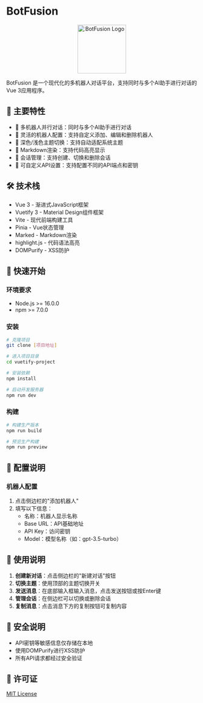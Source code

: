 # BotFusion

<div align="center">
    <img src="https://pub-1fdea691c7ef4a9c895b88aeae4d1b68.r2.dev/chatbotfavicon.ico" alt="BotFusion Logo" width="128" height="128" />
</div>

BotFusion 是一个现代化的多机器人对话平台，支持同时与多个AI助手进行对话的Vue 3应用程序。

## 🌟 主要特性

- 💬 多机器人并行对话：同时与多个AI助手进行对话
- 🤖 灵活的机器人配置：支持自定义添加、编辑和删除机器人
- 🎨 深色/浅色主题切换：支持自动适配系统主题
- 📝 Markdown渲染：支持代码高亮显示
- 💾 会话管理：支持创建、切换和删除会话
- 🔧 可自定义API设置：支持配置不同的API端点和密钥

## 🛠️ 技术栈

- Vue 3 - 渐进式JavaScript框架
- Vuetify 3 - Material Design组件框架
- Vite - 现代前端构建工具
- Pinia - Vue状态管理
- Marked - Markdown渲染
- highlight.js - 代码语法高亮
- DOMPurify - XSS防护

## 🚀 快速开始

### 环境要求

- Node.js >= 16.0.0
- npm >= 7.0.0

### 安装

```bash
# 克隆项目
git clone [项目地址]

# 进入项目目录
cd vuetify-project

# 安装依赖
npm install

# 启动开发服务器
npm run dev
```

### 构建

```bash
# 构建生产版本
npm run build

# 预览生产构建
npm run preview
```

## 🔧 配置说明

### 机器人配置

1. 点击侧边栏的"添加机器人"
2. 填写以下信息：
    - 名称：机器人显示名称
    - Base URL：API基础地址
    - API Key：访问密钥
    - Model：模型名称（如：gpt-3.5-turbo）

## 📝 使用说明

1. **创建新对话**：点击侧边栏的"新建对话"按钮
2. **切换主题**：使用顶部的主题切换开关
3. **发送消息**：在底部输入框输入消息，点击发送按钮或按Enter键
4. **管理会话**：在侧边栏可以切换或删除会话
5. **复制消息**：点击消息下方的复制按钮可复制内容

## 🔐 安全说明

- API密钥等敏感信息仅存储在本地
- 使用DOMPurify进行XSS防护
- 所有API请求都经过安全验证

## 📄 许可证

[MIT License](LICENSE)

